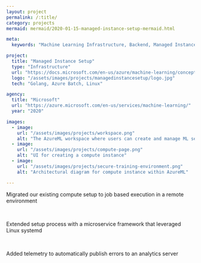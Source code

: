 ```yaml
---
layout: project
permalink: /:title/
category: projects
mermaid: mermaid/2020-01-15-managed-instance-setup-mermaid.html

meta:
  keywords: "Machine Learning Infrastructure, Backend, Managed Instance, Telemetry"

project:
  title: "Managed Instance Setup"
  type: "Infrastructure"
  url: "https://docs.microsoft.com/en-us/azure/machine-learning/concept-compute-instance"
  logo: "/assets/images/projects/managedinstancesetup/logo.jpg"
  tech: "Golang, Azure Batch, Linux"

agency:
  title: "Microsoft"
  url: "https://azure.microsoft.com/en-us/services/machine-learning/"
  year: "2020"

images:
  - image:
    url: "/assets/images/projects/workspace.png"
    alt: "The AzureML workspace where users can create and manage ML services"
  - image:
    url: "/assets/images/projects/compute-page.png"
    alt: "UI for creating a compute instance"
  - image:
    url: "/assets/images/projects/secure-training-environment.png"
    alt: "Architectural diagram for compute instance within AzureML"

---
```


<p class="text">Migrated our existing compute setup to job based execution in a remote environment</p>
<br />
<p class="text">Extended setup process with a microservice framework that leveraged Linux systemd</p>
<br />
<p class="text">Added telemetry to automatically publish errors to an analytics server</p>